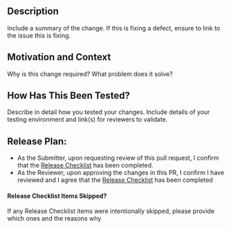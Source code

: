 ## Description
Include a summary of the change. If this is fixing a defect, ensure to link to the issue this is fixing.

## Motivation and Context
Why is this change required? What problem does it solve?

## How Has This Been Tested?
Describe in detail how you tested your changes. Include details of your testing environment and link(s) for reviewers to validate.

## Release Plan:
- As the Submitter, upon requesting review of this pull request, I confirm that the [Release Checklist](https://help.risevision.com/hc/en-us/articles/360031119991) has been completed. 
- As the Reviewer, upon approving the changes in this PR, I confirm I have reviewed and I agree that the [Release Checklist](https://help.risevision.com/hc/en-us/articles/360031119991) has been completed

#### Release Checklist Items Skipped?
If any Release Checklist items were intentionally skipped, please provide which ones and the reasons why